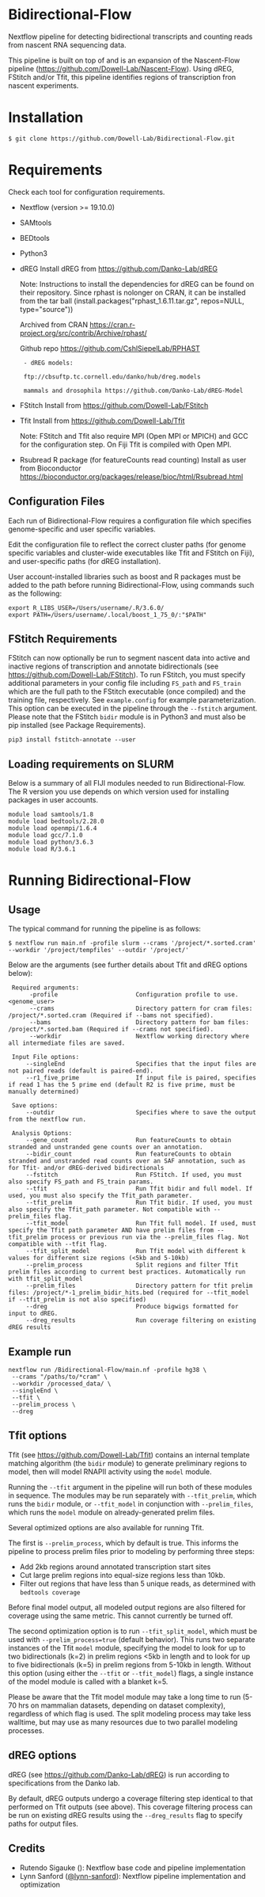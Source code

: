 # Bidirectional-Flow
Nextflow pipeline for detecting bidirectional transcripts and counting reads from nascent RNA sequencing data.

This pipeline is built on top of and is an expansion of the Nascent-Flow pipeline (https://github.com/Dowell-Lab/Nascent-Flow). Using dREG, FStitch and/or Tfit, this pipeline identifies regions of transcription fron nascent experiments.

# Installation

 `$ git clone https://github.com/Dowell-Lab/Bidirectional-Flow.git`

# Requirements

Check each tool for configuration requirements.

- Nextflow (version >= 19.10.0)

- SAMtools

- BEDtools

- Python3 

- dREG
  Install dREG from https://github.com/Danko-Lab/dREG

  Note: Instructions to install the dependencies for dREG can be found on their repository.
  Since rphast is nolonger on CRAN, it can be installed from the tar ball (install.packages("rphast_1.6.11.tar.gz", repos=NULL, type="source"))

  Archived from CRAN https://cran.r-project.org/src/contrib/Archive/rphast/

  Github repo https://github.com/CshlSiepelLab/RPHAST

       - dREG models:

       ftp://cbsuftp.tc.cornell.edu/danko/hub/dreg.models

       mammals and drosophila https://github.com/Danko-Lab/dREG-Model

- FStitch
  Install from https://github.com/Dowell-Lab/FStitch

- Tfit
  Install from https://github.com/Dowell-Lab/Tfit

  Note: FStitch and Tfit also require MPI (Open MPI or MPICH) and GCC for the configuration step. On Fiji Tfit is compiled with Open MPI.

- Rsubread R package (for featureCounts read counting)
  Install as user from Bioconductor https://bioconductor.org/packages/release/bioc/html/Rsubread.html


## Configuration Files

Each run of Bidirectional-Flow requires a configuration file which specifies genome-specific and user specific variables.

Edit the configuration file to reflect the correct cluster paths (for genome specific variables and cluster-wide executables like Tfit and FStitch on Fiji), and user-specific paths (for dREG installation).

User account-installed libraries such as boost and R packages must be added to the path before running Bidirectional-Flow, using commands such as the following:
  ```
  export R_LIBS_USER=/Users/username/.R/3.6.0/
  export PATH=/Users/username/.local/boost_1_75_0/:"$PATH"
  ```

## FStitch Requirements

FStitch can now optionally be run to segment nascent data into active and inactive regions of transcription and annotate bidirectionals (see https://github.com/Dowell-Lab/FStitch). To run FStitch, you must specify additional parameters in your config file including `FS_path` and `FS_train` which are the full path to the FStitch executable (once compiled) and the training file, respectively. See `example.config` for example parameterization. This option can be executed in the pipeline through the `--fstitch` argument. Please note that the FStitch `bidir` module is in Python3 and must also be pip installed (see Package Requirements).
  ```
  pip3 install fstitch-annotate --user
  ```

## Loading requirements on SLURM

  Below is a summary of all FIJI modules needed to run Bidirectional-Flow. The R version you use depends on which version used for installing packages in user accounts.

  ```
  module load samtools/1.8
  module load bedtools/2.28.0
  module load openmpi/1.6.4
  module load gcc/7.1.0
  module load python/3.6.3
  module load R/3.6.1
  ```

# Running Bidirectional-Flow

## Usage

   The typical command for running the pipeline is as follows:
    
   `$ nextflow run main.nf -profile slurm --crams '/project/*.sorted.cram' --workdir '/project/tempfiles' --outdir '/project/'`

   Below are the arguments (see further details about Tfit and dREG options below):

   ```
    Required arguments:
         -profile                      Configuration profile to use. <genome_user>
         --crams                       Directory pattern for cram files: /project/*.sorted.cram (Required if --bams not specified).
         --bams                        Directory pattern for bam files: /project/*.sorted.bam (Required if --crams not specified).
         --workdir                     Nextflow working directory where all intermediate files are saved.

    Input File options:
        --singleEnd                    Specifies that the input files are not paired reads (default is paired-end).
        --r1_five_prime                If input file is paired, specifies if read 1 has the 5 prime end (default R2 is five prime, must be manually determined)

    Save options:
        --outdir                       Specifies where to save the output from the nextflow run.

    Analysis Options:
        --gene_count                   Run featureCounts to obtain stranded and unstranded gene counts over an annotation.
        --bidir_count                  Run featureCounts to obtain stranded and unstranded read counts over an SAF annotation, such as for Tfit- and/or dREG-derived bidirectionals
        --fstitch                      Run FStitch. If used, you must also specify FS_path and FS_train params.
        --tfit                         Run Tfit bidir and full model. If used, you must also specify the Tfit_path parameter.
        --tfit_prelim                  Run Tfit bidir. If used, you must also specify the Tfit_path parameter. Not compatible with --prelim_files flag.
        --tfit_model                   Run Tfit full model. If used, must specify the Tfit path parameter AND have prelim files from --tfit_prelim process or previous run via the --prelim_files flag. Not compatible with --tfit flag.
        --tfit_split_model             Run Tfit model with different k values for different size regions (<5kb and 5-10kb)
        --prelim_process               Split regions and filter Tfit prelim files according to current best practices. Automatically run with tfit_split_model
        --prelim_files                 Directory pattern for tfit prelim files: /project/*-1_prelim_bidir_hits.bed (required for --tfit_model if --tfit_prelim is not also specified)
        --dreg                         Produce bigwigs formatted for input to dREG.
        --dreg_results                 Run coverage filtering on existing dREG results

   ```

## Example run

   ```
   nextflow run /Bidirectional-Flow/main.nf -profile hg38 \
    --crams "/paths/to/*cram" \
    --workdir /processed_data/ \
    --singleEnd \
    --tfit \
    --prelim_process \
    --dreg

   ```

## Tfit options

Tfit (see https://github.com/Dowell-Lab/Tfit) contains an internal template matching algorithm (the `bidir` module) to generate preliminary regions to model, then will model RNAPII activity using the `model` module.

Running the `--tfit` argument in the pipeline will run both of these modules in sequence. The modules may be run separately with `--tfit_prelim`, which runs the `bidir` module, or `--tfit_model` in conjunction with `--prelim_files`, which runs the `model` module on already-generated prelim files.

Several optimized options are also available for running Tfit.

The first is `--prelim_process`, which by default is true. This informs the pipeline to process prelim files prior to modeling by performing three steps:
- Add 2kb regions around annotated transcription start sites
- Cut large prelim regions into equal-size regions less than 10kb.
- Filter out regions that have less than 5 unique reads, as determined with `bedtools coverage`

Before final model output, all modeled output regions are also filtered for coverage using the same metric. This cannot currently be turned off.

The second optimization option is to run `--tfit_split_model`, which must be used with `--prelim_process=true` (default behavior). This runs two separate instances of the Tfit `model` module, specifying the model to look for up to two bidirectionals (k=2) in prelim regions <5kb in length and to look for up to five bidirectionals (k=5) in prelim regions from 5-10kb in length. Without this option (using either the `--tfit` or `--tfit_model`) flags, a single instance of the model module is called with a blanket k=5.

Please be aware that the Tfit model module may take a long time to run (5-70 hrs on mammalian datasets, depending on dataset complexity), regardless of which flag is used. The split modeling process may take less walltime, but may use as many resources due to two parallel modeling processes.

## dREG options

dREG (see https://github.com/Danko-Lab/dREG) is run according to specifications from the Danko lab.

By default, dREG outputs undergo a coverage filtering step identical to that performed on Tfit outputs (see above). This coverage filtering process can be run on existing dREG results using the `--dreg_results` flag to specify paths for output files.

## Credits

* Rutendo Sigauke (): Nextflow base code and pipeline implementation
* Lynn Sanford ([@lynn-sanford](https://github.com/lynn-sanford)): Nextflow pipeline implementation and optimization
